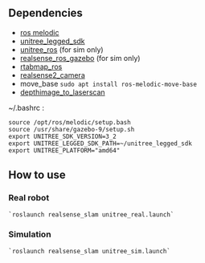 ## Dependencies

* [ros melodic](http://wiki.ros.org/melodic/Installation/Ubuntu)
* [unitree_legged_sdk](https://github.com/unitreerobotics/unitree_legged_sdk) 
* [unitree_ros](https://github.com/unitreerobotics/unitree_ros) (for sim only)
* [realsense_ros_gazebo](https://github.com/nilseuropa/realsense_ros_gazebo) (for sim only)
* [rtabmap_ros](https://github.com/introlab/rtabmap_ros)
* [realsense2_camera](https://github.com/IntelRealSense/realsense-ros)
* move_base `sudo apt install ros-melodic-move-base`
* [depthimage_to_laserscan](https://github.com/ros-perception/depthimage_to_laserscan)

~/.bashrc :

    source /opt/ros/melodic/setup.bash
    source /usr/share/gazebo-9/setup.sh
    export UNITREE_SDK_VERSION=3_2
    export UNITREE_LEGGED_SDK_PATH=~/unitree_legged_sdk
    export UNITREE_PLATFORM="amd64"

## How to use

### Real robot

    `roslaunch realsense_slam unitree_real.launch`

### Simulation

    `roslaunch realsense_slam unitree_sim.launch`
